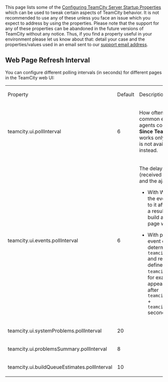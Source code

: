 [//]: # (title: TeamCity Tweaks)
[//]: # (auxiliary-id: TeamCity Tweaks)


This page lists some of the [Configuring TeamCity Server Startup Properties](configuring-teamcity-server-startup-properties.md) which can be used to tweak certain aspects of TeamCity behavior.
It is not recommended to use any of these unless you face an issue which you expect to address by using the properties.
Please note that the support for any of these properties can be abandoned in the future versions of TeamCity without any notice. Thus, if you find a property useful in your environment please let us know about that: detail your case and the properties/values used in an email sent to our [support email address](https://confluence.jetbrains.com/display/TW/Feedback).


## Web Page Refresh Interval



You can configure different polling intervals (in seconds) for different pages in the TeamCity web UI:



<table>
<tr>


<td>

 Property 


</td>


<td>

 Default 


</td>


<td>

 Description 

</td>
</tr>
<tr>

<td>

teamcity.ui.pollInterval


</td>


<td>
 
 6

[//]: # (Internal note. Do not delete. "TeamCity Tweaksd323e59.txt")    


</td>


<td>

 How often the server is queried for common events (like build statuses, agents counter and so on).   
__Since TeamCity 9.0__ this property works only if WebSocket connection is not available and polling is used instead.


</td>
</tr>
<tr>


<td>

teamcity.ui.events.pollInterval


</td>


<td>
 
6


[//]: # (Internal note. Do not delete. "TeamCity Tweaksd323e83.txt")    


</td>


<td>

The delay between an event (received via polling or WebSockets) and the ajax request to update the UI.

	
* With WebSocket, a client receives the event immediately, but reacts to it after the specified interval; as a result, for example, a started build appears on the Overview page with a delay.
	
* With polling, a client receives the event during the polling request determined by `teamcity.ui.events.pollInterval` and reacts to it after the delay defined by `teamcity.ui.events.pollInterval`: for example, a started build appears on the Overview page after `teamcity.ui.events.pollInterval` \+ `teamcity.ui.events.pollInterval` seconds


</td>
</tr>
<tr>

<td>

teamcity.ui.systemProblems.pollInterval


</td>


<td>
 
20

[//]: # (Internal note. Do not delete. "TeamCity Tweaksd323e125.txt")    


</td>


<td>

 


</td>
</tr>
<tr>


<td>

teamcity.ui.problemsSummary.pollInterval


</td>


<td>
 
8

[//]: # (Internal note. Do not delete. "TeamCity Tweaksd323e146.txt")    



</td>


<td>

 
</td>
</tr>
<tr>


<td>

teamcity.ui.buildQueueEstimates.pollInterval


</td>


<td>
 
10

[//]: # (Internal note. Do not delete. "TeamCity Tweaksd323e168.txt")    
 

</td>


<td>


</td>
</tr>
</table>

[//]: # (Internal note. Do not delete. "TeamCity Tweaksd323e181.txt")    
